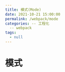 ```yaml
---
title: 模式(Mode)
date: 2021-10-21 15:00:00
permalink: /webpack/mode
categories: -- 工程化
  -- webpack
tags:
  - null
---
```


# 模式
